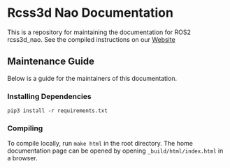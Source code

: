 # Rcss3d Nao Documentation

This is a repository for maintaining the documentation for ROS2 rcss3d_nao.
See the compiled instructions on our [Website](https://rcss3d-nao.readthedocs.io)

## Maintenance Guide

Below is a guide for the maintainers of this documentation.

### Installing Dependencies
`pip3 install -r requirements.txt`

### Compiling
To compile locally, run `make html` in the root directory. 
The home documentation page can be opened by opening `_build/html/index.html` in a browser.
